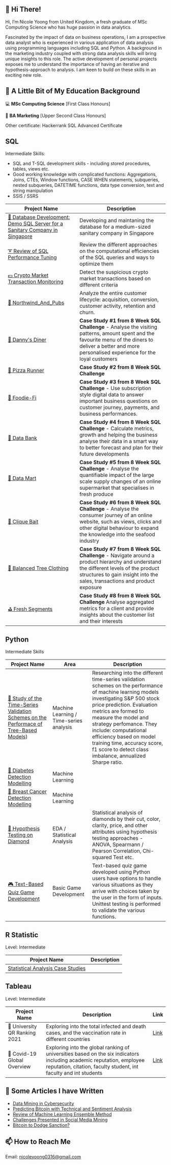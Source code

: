 ## 👋 Hi There! ##
Hi, I’m Nicole Yoong from United Kingdom, a fresh graduate of MSc Computing Science who has huge passion in data analytics. 

Fascinated by the impact of data on business operations, I am a prospective data analyst who is experienced in various application of data analysis using programming languages including SQL and Python.
A background in the marketing industry coupled with strong data analysis skills will bring unique insights to this role. 
The active development of personal projects exposes me to understand the importance of having an iterative and hypothesis-approach to analysis. 
I am keen to build on these skills in an exciting new role.

## 🌱 A Little Bit of My Education Background ##
💻 **MSc Computing Science** [First Class Honours] 

🔭 **BA Marketing** [Upper Second Class Honours] 

Other certificate: Hackerrank SQL Advanced Certificate

## SQL ##

Intermediate Skills: 
- SQL and T-SQL development skills - including stored procedures, tables, views etc.
- Good working knowledge with complicated functions: Aggregations, Joins, CTEs, Window functions, CASE WHEN statements, subqueries, nested subqueries, DATETIME functions, data type conversion, text and string manipulation
- SSIS / SSRS

| Project Name | Description |
|---|---|
|[🛀 Database Development: Demo SQL Server for a Sanitary Company in Singapore](https://github.com/nicole-yoong/Portfolio/tree/main/Azure/Demo_Server_for_Sanitary_Company) | Developing and maintaning the database for a medium-sized sanitary company in Singapore |
|[➰ Review of SQL Performance Tuning](https://github.com/nicole-yoong/Portfolio/blob/main/SQL_Performance_Tuning/Review.md)  | Review the different approaches on the computational efficiencies of the SQL queries and ways to optimize them |
|[💵 Crypto Market Transaction Monitoring](https://github.com/nicole-yoong/Portfolio/tree/main/Crypto%20Market%20Transaction%20Monitoring)  | Detect the suspicious crypto market transactions based on different criteria |
|[🍺 Northwind_And_Pubs](https://github.com/nicole-yoong/Portfolio/blob/main/SQL_Reporting/Northwind_And_Pubs/Data_Analysis_Report.md) | Analyze the entire customer lifecycle: acquisition, conversion, customer activity, retention and churn. |
|[🍜 Danny's Diner](https://github.com/nicole-yoong/Portfolio/blob/main/8_Week_SQL_Challenge/Danny%E2%80%99s_Diner.md) | **Case Study #1 from 8 Week SQL Challenge** - Analyse the visiting patterns, amount spent and the favourite menu of the diners to deliver a better and more personalised experience for the loyal customers |
|[🍕 Pizza Runner](https://github.com/nicole-yoong/Portfolio/blob/main/8_Week_SQL_Challenge/Pizza_Runner.md) | **Case Study #2 from 8 Week SQL Challenge**|
|[🍣 Foodie-Fi](https://github.com/nicole-yoong/Portfolio/blob/main/8_Week_SQL_Challenge/Foodie_Fi.md) | **Case Study #3 from 8 Week SQL Challenge** - Use subscription style digital data to answer important business questions on customer journey, payments, and business performances. |
|[🏦 Data Bank](https://github.com/nicole-yoong/Portfolio/blob/main/8_Week_SQL_Challenge/Data_Bank.md) | **Case Study #4 from 8 Week SQL Challenge** - Calculate metrics, growth and helping the business analyse their data in a smart way to better forecast and plan for their future developments |
|[🌽 Data Mart](https://github.com/nicole-yoong/Portfolio/blob/main/8_Week_SQL_Challenge/Data_Mart.md) | **Case Study #5 from 8 Week SQL Challenge** - Analyse the quantifiable impact of the large scale supply changes of an online supermarket that specialises in fresh produce|
|[🎣 Clique Bait](https://github.com/nicole-yoong/Portfolio/blob/main/8_Week_SQL_Challenge/Clique%20Bait.md) | **Case Study #6 from 8 Week SQL Challenge** - Analyse the consumer journey of an online website, such as views, clicks and other digital behaviour to expand the knowledge into the seafood industry |
|[👚 Balanced Tree Clothing](https://github.com/nicole-yoong/Portfolio/blob/main/8_Week_SQL_Challenge/Balanced_Tree_Clothing_Co.md) | **Case Study #7 from 8 Week SQL Challenge** - Navigate around a product hierarchy and understand the different levels of the product structures to gain insight into the sales, transactions and product exposure|
|[⛳ Fresh Segments](https://github.com/nicole-yoong/Portfolio/blob/main/8_Week_SQL_Challenge/Fresh_Segments.md) | **Case Study #8 from 8 Week SQL Challenge**  Analyse aggregated metrics for a client and provide insights about the customer list and their interests|


## Python ##

Intermediate Skills

| Project Name | Area | Description |
|---|---|---|
|[🌴 Study of the Time-Series Validation Schemes on the Performace of Tree-Based Models](https://github.com/nicole-yoong/Portfolio/tree/main/Study_of_the_Time-Series_Validation_Schemes_on_the_Performace_of_Tree-Based_Models)) | Machine Learning / Time-series analysis | Researching into the different time-series validation schemes on the performance of machine learning models investigating S&P 500 stock price prediction. Evaluation metrics are formed to measure the model and strategy perfomance. They include: computational efficiency based on model training time, accuracy score, f1 score to detect class imbalance, annualized Sharpe ratio.  |  
|[🍬 Diabetes Detection Modelling](https://github.com/nicole-yoong/Portfolio/tree/main/Diabetes_Detection)  | Machine Learning |  |
|[🍼 Breast Cancer Detection Modelling](https://github.com/nicole-yoong/Portfolio/blob/main/Breast_Cancer_Detection/Python.ipynb)  | Machine Learning |  |
|[💠 Hypothesis Testing on Diamond](https://github.com/nicole-yoong/Portfolio/tree/main/Hypothesis_Testing) | EDA / Statistical Analysis | Statistical analysis of diamonds by their cut, color, clarity, price, and other attributes using hypothesis testing approaches - ANOVA, Spearmann / Pearson Correlation, Chi-squared Test etc. 
|[🎮 Text-Based Quiz Game Development](https://github.com/nicole-yoong/Portfolio/tree/main/Quiz_Based_Game) | Basic Game Development | Text-based quiz game developed using Python users have options to handle various situations as they arrive with choices taken by the user in the form of inputs. Unittest testing is performed to validate the various functions. 


## R Statistic ##

Level: Intermediate

| Project Name | Description |
|---|---|
|[Statistical Analysis Case Studies](https://github.com/nicole-yoong/Portfolio/tree/main/Statistical_Analysis) |  |  

## Tableau ##

Level: Intermediate

| Project Name | Description | Link |
|---|---|---|
|🏫 University QR Ranking 2021 | Exploring into the total infected and death cases, and the vaccination rate in different countries | [Link](https://public.tableau.com/app/profile/nicole.yoong/viz/QSRanking2021/Dashboard1) | 
|💊 Covid-19 Global Overview | Exploring into the global ranking of universities based on the six indicators including academic reputation, employee reputation, citation, faculty student, int faculty and int students | [Link](https://public.tableau.com/app/profile/nicole.yoong/viz/Covid-19GlobalOverview/Dashboard1-GlobalView) | 

## 👀 Some Articles I have Written ##
- [Data Mining in Cybersecurity](https://github.com/nicole-yoong/Portfolio/blob/main/Data%20Mining%20in%20Cybersecurity.pdf)
- [Predicting Bitcoin with Technical and Sentiment Analysis](https://github.com/nicole-yoong/Portfolio/blob/main/Predicting%20Bitcoin%20with%20Technical%20and%20Sentiment%20Analysis.pdf)
- [Review of Machine Learning Ensemble Method](http://nicoleyoong.com/review-of-machine-learning-ensemble-method/)
- [Challenges Presented in Social Media Mining](http://nicoleyoong.com/challenges-presented-in-social-media-mining/)
- [Bitcoin to Dodge Sanction? ](http://nicoleyoong.com/bitcoin-to-dogde-sanction/)

## 📫 How to Reach Me ##

Email: nicoleyoong0316@gmail.com

<!---
nicole-yoong/nicole-yoong is a ✨ special ✨ repository because its `README.md` (this file) appears on your GitHub profile.
You can click the Preview link to take a look at your changes.
--->
